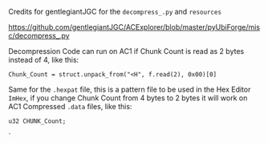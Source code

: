 Credits for gentlegiantJGC for the `decompress_.py` and `resources`

https://github.com/gentlegiantJGC/ACExplorer/blob/master/pyUbiForge/misc/decompress_.py

Decompression Code can run on AC1 if Chunk Count is read as 2 bytes instead of 4, like this:

`Chunk_Count = struct.unpack_from("<H", f.read(2), 0x00)[0]`

Same for the `.hexpat` file, this is a pattern file to be used in the Hex Editor `ImHex`, if you change Chunk Count from 4 bytes to 2 bytes it will work on AC1 Compressed `.data` files, like this:

`u32 CHUNK_Count;`

`
